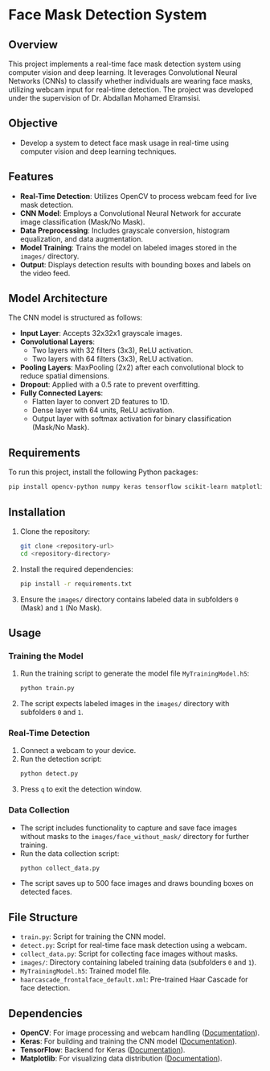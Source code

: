 # Face Mask Detection System

## Overview
This project implements a real-time face mask detection system using computer vision and deep learning. It leverages Convolutional Neural Networks (CNNs) to classify whether individuals are wearing face masks, utilizing webcam input for real-time detection. The project was developed under the supervision of Dr. Abdallan Mohamed Elramsisi.

## Objective
- Develop a system to detect face mask usage in real-time using computer vision and deep learning techniques.

## Features
- **Real-Time Detection**: Utilizes OpenCV to process webcam feed for live mask detection.
- **CNN Model**: Employs a Convolutional Neural Network for accurate image classification (Mask/No Mask).
- **Data Preprocessing**: Includes grayscale conversion, histogram equalization, and data augmentation.
- **Model Training**: Trains the model on labeled images stored in the `images/` directory.
- **Output**: Displays detection results with bounding boxes and labels on the video feed.

## Model Architecture
The CNN model is structured as follows:
- **Input Layer**: Accepts 32x32x1 grayscale images.
- **Convolutional Layers**:
  - Two layers with 32 filters (3x3), ReLU activation.
  - Two layers with 64 filters (3x3), ReLU activation.
- **Pooling Layers**: MaxPooling (2x2) after each convolutional block to reduce spatial dimensions.
- **Dropout**: Applied with a 0.5 rate to prevent overfitting.
- **Fully Connected Layers**:
  - Flatten layer to convert 2D features to 1D.
  - Dense layer with 64 units, ReLU activation.
  - Output layer with softmax activation for binary classification (Mask/No Mask).

## Requirements
To run this project, install the following Python packages:
```bash
pip install opencv-python numpy keras tensorflow scikit-learn matplotlib
```

## Installation
1. Clone the repository:
   ```bash
   git clone <repository-url>
   cd <repository-directory>
   ```
2. Install the required dependencies:
   ```bash
   pip install -r requirements.txt
   ```
3. Ensure the `images/` directory contains labeled data in subfolders `0` (Mask) and `1` (No Mask).

## Usage
### Training the Model
1. Run the training script to generate the model file `MyTrainingModel.h5`:
   ```bash
   python train.py
   ```
2. The script expects labeled images in the `images/` directory with subfolders `0` and `1`.

### Real-Time Detection
1. Connect a webcam to your device.
2. Run the detection script:
   ```bash
   python detect.py
   ```
3. Press `q` to exit the detection window.

### Data Collection
- The script includes functionality to capture and save face images without masks to the `images/face_without_mask/` directory for further training.
- Run the data collection script:
   ```bash
   python collect_data.py
   ```
- The script saves up to 500 face images and draws bounding boxes on detected faces.

## File Structure
- `train.py`: Script for training the CNN model.
- `detect.py`: Script for real-time face mask detection using a webcam.
- `collect_data.py`: Script for collecting face images without masks.
- `images/`: Directory containing labeled training data (subfolders `0` and `1`).
- `MyTrainingModel.h5`: Trained model file.
- `haarcascade_frontalface_default.xml`: Pre-trained Haar Cascade for face detection.

## Dependencies
- **OpenCV**: For image processing and webcam handling ([Documentation](https://docs.opencv.org/)).
- **Keras**: For building and training the CNN model ([Documentation](https://keras.io/)).
- **TensorFlow**: Backend for Keras ([Documentation](https://www.tensorflow.org/)).
- **Matplotlib**: For visualizing data distribution ([Documentation](https://matplotlib.org/)).

